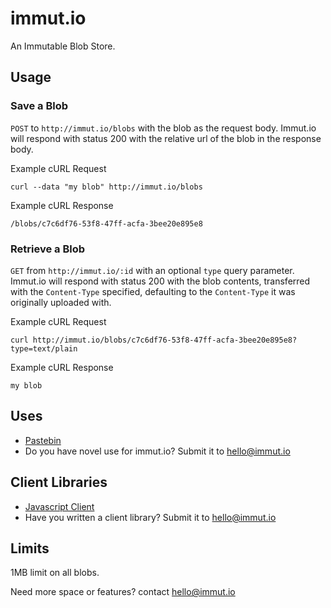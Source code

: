 immut.io
========
An Immutable Blob Store.


Usage
-----

### Save a Blob

`POST` to `http://immut.io/blobs` with the blob as the request body.
Immut.io will respond with status 200 with the relative url of the blob
in the response body.

Example cURL Request

```
curl --data "my blob" http://immut.io/blobs
```

Example cURL Response

```
/blobs/c7c6df76-53f8-47ff-acfa-3bee20e895e8
```

### Retrieve a Blob

`GET` from `http://immut.io/:id` with an optional `type` query parameter.
Immut.io will respond with status 200 with the blob contents, transferred
with the `Content-Type` specified, defaulting to the `Content-Type` it
was originally uploaded with.

Example cURL Request

```
curl http://immut.io/blobs/c7c6df76-53f8-47ff-acfa-3bee20e895e8?type=text/plain
```

Example cURL Response

```
my blob
```


Uses
----
- [Pastebin](http://immut.io/paste)
- Do you have novel use for immut.io? Submit it to hello@immut.io


Client Libraries
----------------

- [Javascript Client](http://github.com/immutio/immutio-js-client)
- Have you written a client library? Submit it to hello@immut.io



Limits
------

1MB limit on all blobs.

Need more space or features? contact hello@immut.io
